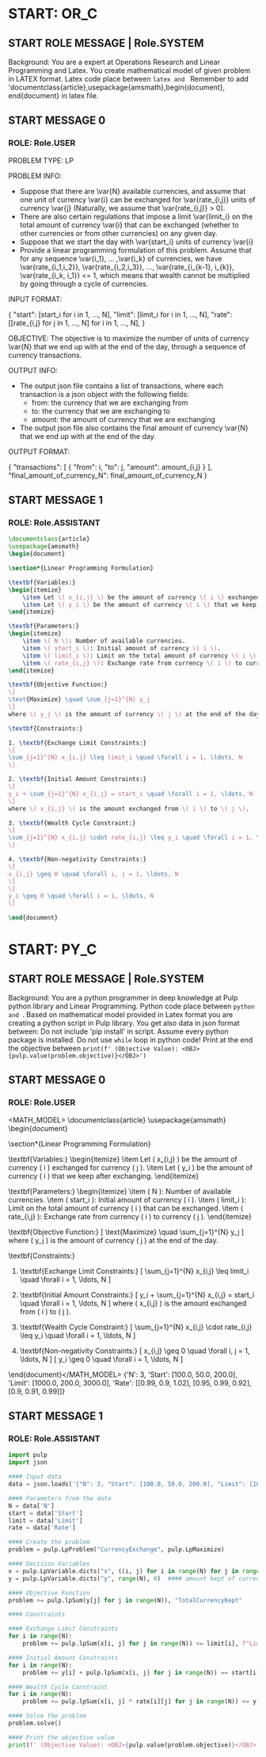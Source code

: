 # START: OR_C 
## START ROLE MESSAGE | Role.SYSTEM 
Background: You are a expert at Operations Research and Linear Programming and Latex. You create mathematical model of given problem in LATEX format. Latex code place between ```latex and ``` Remember to add 'documentclass{article},usepackage{amsmath},begin{document}, end{document} in latex file. 
## START MESSAGE 0 
### ROLE: Role.USER
<DESCRIPTION>
PROBLEM TYPE: LP

PROBLEM INFO: 

- Suppose that there are \var{N} available currencies, and assume that one unit of currency \var{i} can be exchanged for \var{rate_{i,j}} units of currency \var{j} (Naturally, we assume that \var{rate_{i,j}} > 0).
- There are also certain regulations that impose a limit \var{limit_i} on the total amount of currency \var{i} that can be exchanged (whether to other currencies or from other currencies) on any given day.
- Suppose that we start the day with \var{start_i} units of currency \var{i}
- Provide a linear programming formulation of this problem. Assume that for any sequence \var{i_1}, … ,\var{i_k} of currencies, we have \var{rate_{i_1,i_2}}, \var{rate_{i_2,i_3}}, ..., \var{rate_{i_{k-1}, i_{k}}, \var{rate_{i_k, i_1}} <= 1, which means that wealth cannot be multiplied by going through a cycle of currencies.

INPUT FORMAT: 

{
    "start": [start_i for i in 1, ..., N],
    "limit": [limit_i for i in 1, ..., N],
    "rate": [[rate_{i,j} for j in 1, ..., N] for i in 1, ..., N],
}

OBJECTIVE: The objective is to maximize the number of units of currency \var{N} that we end up with at the end of the day, through a sequence of currency transactions.

OUTPUT INFO: 

- The output json file contains a list of transactions, where each transaction is a json object with the following fields:
    - from: the currency that we are exchanging from
    - to: the currency that we are exchanging to
    - amount: the amount of currency that we are exchanging
- The output json file also contains the final amount of currency \var{N} that we end up with at the end of the day.

OUTPUT FORMAT: 

{
    "transactions": [
        {
            "from": i,
            "to": j,
            "amount": amount_{i,j}
        }
    ],
    "final_amount_of_currency_N": final_amount_of_currency_N
}
</DESCRIPTION>


## START MESSAGE 1 
### ROLE: Role.ASSISTANT
```latex
\documentclass{article}
\usepackage{amsmath}
\begin{document}

\section*{Linear Programming Formulation}

\textbf{Variables:}
\begin{itemize}
    \item Let \( x_{i,j} \) be the amount of currency \( i \) exchanged for currency \( j \).
    \item Let \( y_i \) be the amount of currency \( i \) that we keep after exchanging.
\end{itemize}

\textbf{Parameters:}
\begin{itemize}
    \item \( N \): Number of available currencies.
    \item \( start_i \): Initial amount of currency \( i \).
    \item \( limit_i \): Limit on the total amount of currency \( i \) that can be exchanged.
    \item \( rate_{i,j} \): Exchange rate from currency \( i \) to currency \( j \).
\end{itemize}

\textbf{Objective Function:}
\[
\text{Maximize} \quad \sum_{j=1}^{N} y_j
\]
where \( y_j \) is the amount of currency \( j \) at the end of the day.

\textbf{Constraints:}

1. \textbf{Exchange Limit Constraints:}
\[
\sum_{j=1}^{N} x_{i,j} \leq limit_i \quad \forall i = 1, \ldots, N
\]

2. \textbf{Initial Amount Constraints:}
\[
y_i + \sum_{j=1}^{N} x_{i,j} = start_i \quad \forall i = 1, \ldots, N
\]
where \( x_{i,j} \) is the amount exchanged from \( i \) to \( j \).

3. \textbf{Wealth Cycle Constraint:}
\[
\sum_{j=1}^{N} x_{i,j} \cdot rate_{i,j} \leq y_i \quad \forall i = 1, \ldots, N
\]

4. \textbf{Non-negativity Constraints:}
\[
x_{i,j} \geq 0 \quad \forall i, j = 1, \ldots, N
\]
\[
y_i \geq 0 \quad \forall i = 1, \ldots, N
\]

\end{document}
```

# START: PY_C 
## START ROLE MESSAGE | Role.SYSTEM 
Background: You are a python programmer in deep knowledge at Pulp python library and Linear Programming. Python code place between ```python and ```. Based on mathematical model provided in Latex format you are creating a python script in Pulp library. You get also data in json format between: <DATA></DATA> Do not include 'pip install' in script. Assume every python package is installed. Do not use `while` loop in python code! Print at the end the objective between <OBJ></OBJ> `print(f' (Objective Value): <OBJ>{pulp.value(problem.objective)}</OBJ>')` 
## START MESSAGE 0 
### ROLE: Role.USER
<MATH_MODEL>
\documentclass{article}
\usepackage{amsmath}
\begin{document}

\section*{Linear Programming Formulation}

\textbf{Variables:}
\begin{itemize}
    \item Let \( x_{i,j} \) be the amount of currency \( i \) exchanged for currency \( j \).
    \item Let \( y_i \) be the amount of currency \( i \) that we keep after exchanging.
\end{itemize}

\textbf{Parameters:}
\begin{itemize}
    \item \( N \): Number of available currencies.
    \item \( start_i \): Initial amount of currency \( i \).
    \item \( limit_i \): Limit on the total amount of currency \( i \) that can be exchanged.
    \item \( rate_{i,j} \): Exchange rate from currency \( i \) to currency \( j \).
\end{itemize}

\textbf{Objective Function:}
\[
\text{Maximize} \quad \sum_{j=1}^{N} y_j
\]
where \( y_j \) is the amount of currency \( j \) at the end of the day.

\textbf{Constraints:}

1. \textbf{Exchange Limit Constraints:}
\[
\sum_{j=1}^{N} x_{i,j} \leq limit_i \quad \forall i = 1, \ldots, N
\]

2. \textbf{Initial Amount Constraints:}
\[
y_i + \sum_{j=1}^{N} x_{i,j} = start_i \quad \forall i = 1, \ldots, N
\]
where \( x_{i,j} \) is the amount exchanged from \( i \) to \( j \).

3. \textbf{Wealth Cycle Constraint:}
\[
\sum_{j=1}^{N} x_{i,j} \cdot rate_{i,j} \leq y_i \quad \forall i = 1, \ldots, N
\]

4. \textbf{Non-negativity Constraints:}
\[
x_{i,j} \geq 0 \quad \forall i, j = 1, \ldots, N
\]
\[
y_i \geq 0 \quad \forall i = 1, \ldots, N
\]

\end{document}</MATH_MODEL>
<DATA>
{'N': 3, 'Start': [100.0, 50.0, 200.0], 'Limit': [1000.0, 200.0, 3000.0], 'Rate': [[0.99, 0.9, 1.02], [0.95, 0.99, 0.92], [0.9, 0.91, 0.99]]}</DATA>


## START MESSAGE 1 
### ROLE: Role.ASSISTANT
```python
import pulp
import json

#### Input data
data = json.loads('{"N": 3, "Start": [100.0, 50.0, 200.0], "Limit": [1000.0, 200.0, 3000.0], "Rate": [[0.99, 0.9, 1.02], [0.95, 0.99, 0.92], [0.9, 0.91, 0.99]]}')

#### Parameters from the data
N = data['N']
start = data['Start']
limit = data['Limit']
rate = data['Rate']

#### Create the problem
problem = pulp.LpProblem("CurrencyExchange", pulp.LpMaximize)

#### Decision Variables
x = pulp.LpVariable.dicts("x", ((i, j) for i in range(N) for j in range(N)), 0)  #### amount exchanged from i to j
y = pulp.LpVariable.dicts("y", range(N), 0)  #### amount kept of currency i

#### Objective Function
problem += pulp.lpSum(y[j] for j in range(N)), "TotalCurrencyKept"

#### Constraints

#### Exchange Limit Constraints
for i in range(N):
    problem += pulp.lpSum(x[i, j] for j in range(N)) <= limit[i], f"Limit_Constraint_{i}"

#### Initial Amount Constraints
for i in range(N):
    problem += y[i] + pulp.lpSum(x[i, j] for j in range(N)) == start[i], f"Initial_Amount_Constraint_{i}"

#### Wealth Cycle Constraint
for i in range(N):
    problem += pulp.lpSum(x[i, j] * rate[i][j] for j in range(N)) <= y[i], f"Wealth_Cycle_Constraint_{i}"

#### Solve the problem
problem.solve()

#### Print the objective value
print(f' (Objective Value): <OBJ>{pulp.value(problem.objective)}</OBJ>')
```

